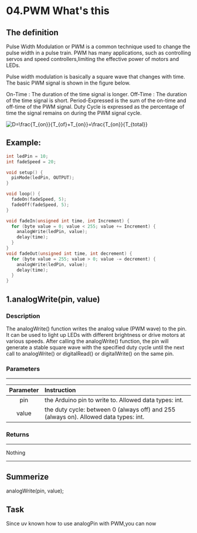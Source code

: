 # 04.PWM What's this

## The definition

Pulse Width Modulation or PWM is a common technique used to change the pulse width in a pulse train.
PWM has many applications, such as controlling servos and speed controllers,limiting the effective power of motors and LEDs.

Pulse width modulation is basically a square wave that changes with time. The basic PWM signal is shown in the figure below.

On-Time : The duration of the time signal is longer.
Off-Time : The duration of the time signal is short.
Period-Expressed is the sum of the on-time and off-time of the PWM signal.
Duty Cycle is expressed as the percentage of time the signal remains on during the PWM signal cycle.

<img src="https://latex.codecogs.com/svg.image?D=\frac{T_{on}}{T_{of}+T_{on}}=\frac{T_{on}}{T_{total}}" title="D=\frac{T_{on}}{T_{of}+T_{on}}=\frac{T_{on}}{T_{total}}" />  


## Example:

```C++
int ledPin = 10;
int fadeSpeed = 20;

void setup() {
  pinMode(ledPin, OUTPUT);
}

void loop() {
  fadeOn(fadeSpeed, 5);
  fadeOff(fadeSpeed, 5);
}

void fadeIn(unsigned int time, int Increment) {
  for (byte value = 0; value < 255; value += Increment) {
    analogWrite(ledPin, value);
    delay(time);
  }
}
void fadeOut(unsigned int time, int decrement) {
  for (byte value = 255; value > 0; value -= decrement) {
    analogWrite(ledPin, value);
    delay(time);
  }
}
```

## 1.analogWrite(pin, value)

### Description

The analogWrite() function writes the analog value (PWM wave) to the pin. It can be used to light up LEDs with different brightness or drive motors at various speeds. After calling the analogWrite() function, the pin will generate a stable square wave with the specified duty cycle until the next call to analogWrite() or digitalRead() or digitalWrite() on the same pin.

### Parameters

---

| Parameter | Instruction                                                                          |
| :-------: | :---- |
|    pin    | the Arduino pin to write to. Allowed data types: int.                                |
|   value   | the duty cycle: between 0 (always off) and 255 (always on). Allowed data types: int. |

### Returns

---

Nothing

---

## Summerize

analogWrite(pin, value);

## Task
Since uv known how to use analogPin with PWM,you can now  

